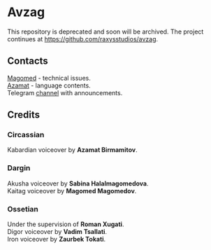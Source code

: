 # Avzag

This repository is deprecated and soon will be archived. The project continues at https://github.com/raxysstudios/avzag.

## Contacts

[Magomed](https://twitter.com/alkaitagi) - technical issues.  
[Azamat](https://twitter.com/ABirmamit) - language contents.  
Telegram [channel](https://t.me/avzag) with announcements.

## Credits

### Circassian

Kabardian voiceover by **Azamat Birmamitov**.

### Dargin

Akusha voiceover by **Sabina Halalmagomedova**.  
Kaitag voiceover by **Magomed Magomedov**.

### Ossetian

Under the supervision of **Roman Xugati**.  
Digor voiceover by **Vadim Tsallati**.  
Iron voiceover by **Zaurbek Tokati**.
